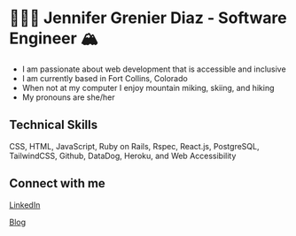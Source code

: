 # 👩🏼‍💻 Jennifer Grenier Diaz - Software Engineer 🏔 
* I am passionate about web development that is accessible and inclusive
* I am currently based in Fort Collins, Colorado
* When not at my computer I enjoy mountain miking, skiing, and hiking
* My pronouns are she/her 

## Technical Skills
CSS, HTML, JavaScript, Ruby on Rails, Rspec, React.js, PostgreSQL, TailwindCSS, Github, DataDog, Heroku, and Web Accessibility
 

## Connect with me

[LinkedIn](https://www.linkedin.com/in/jennifergrenierdiaz/)

[Blog](https://jagdiaz.medium.com/)
